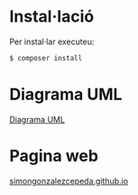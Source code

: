 # Instal·lació

Per instal·lar executeu:

```bash
$ composer install
```

# Diagrama UML

[Diagrama UML](https://www.github.com)

# Pagina web

[simongonzalezcepeda.github.io](http://simongonzalezcepeda.github.io)
